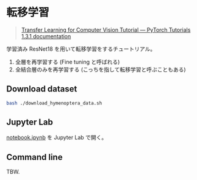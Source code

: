 # 転移学習

> [Transfer Learning for Computer Vision Tutorial — PyTorch Tutorials 1.3.1 documentation](https://pytorch.org/tutorials/beginner/transfer_learning_tutorial.html)

学習済み ResNet18 を用いて転移学習をするチュートリアル。

1. 全層を再学習する (Fine tuning と呼ばれる)
2. 全結合層のみを再学習する (こっちを指して転移学習と呼ぶこともある)



## Download dataset

```sh
bash ./download_hymenoptera_data.sh
```



## Jupyter Lab

[notebook.ipynb](./notebook.ipynb) を Jupyter Lab で開く。



## Command line

TBW.
